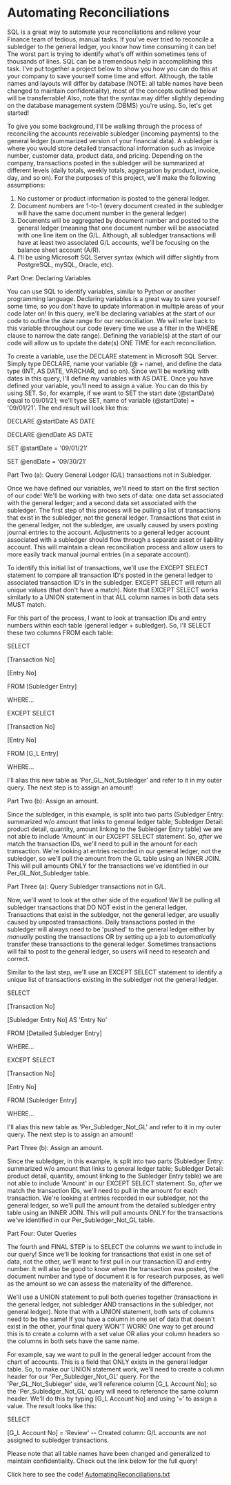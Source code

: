 # Automating Reconciliations
SQL is a great way to automate your reconciliations and relieve your Finance team of tedious, manual tasks. If you've ever tried to reconcile a subledger to the general ledger,
you know how time consuming it can be! The worst part is trying to identify what's off within sometimes tens of thousands of lines.  SQL can be a tremendous help in accomplishing this task.  I've put together a project below to show you how you can do this at your company to save yourself some time and effort.  Although, the table names and layouts will differ by database (NOTE: all table names have been changed to maintain confidentiality), most of the concepts outlined below will be transferrable!  Also, note that the syntax may differ slightly depending on the database management system (DBMS) you're using.  So, let's get started!

To give you some background, I'll be walking through the process of reconciling the accounts receivable subledger (incoming payments) to the general ledger (summarized version of your financial data).  A subledger is where you would store detailed transactional information such as invoice number, customer data, product data, and pricing.  Depending on the company, transactions posted in the subledger will be summarized at different levels (daily totals, weekly totals, aggregation by product, invoice, day, and so on).  For the purposes of this project, we'll make the following assumptions:

1) No customer or product information is posted to the general ledger.
2) Document numbers are 1-to-1 (every document created in the subledger will have the same document number in the general ledger)
3) Documents will be aggregated by document number and posted to the general ledger (meaning that one document number will be associated with one line item on the G/L.  Although, all subledger transactions will have at least two associated G/L accounts, we'll be focusing on the balance sheet account (A/R).
4) I'll be using Microsoft SQL Server syntax (which will differ slightly from PostgreSQL, mySQL, Oracle, etc).

Part One: Declaring Variables

You can use SQL to identify variables, similar to Python or another programming language. Declaring variables is a great way to save yourself some time, so you don't have to update information in multiple areas of your code later on!  In this query, we'll be declaring variables at the start of our code to outline the date range for our reconciliation.  We will refer back to this variable throughout our code (every time we use a filter in the WHERE clause to narrow the date range).  Defining the variable(s) at the start of our code will allow us to update the date(s) ONE TIME for each reconciliation.

To create a variable, use the DECLARE statement in Microsoft SQL Server.  Simply type DECLARE, name your variable (@ + name), and define the data type (INT, AS DATE, VARCHAR, and so on).  Since we'll be working with dates in this query, I'll define my variables with AS DATE.  Once you have defined your variable, you'll need to assign a value.  You can do this by using SET.  So, for example, if we want to SET the start date (@startDate) equal to 09/01/21; we'll type SET, name of variable (@startDate) = '09/01/21'.  The end result will look like this:

DECLARE @startDate AS DATE

DECLARE @endDate AS DATE

SET @startDate = '09/01/21'

SET @endDate = '09/30/21'

Part Two (a): Query General Ledger (G/L) transactions not in Subledger.

Once we have defined our variables, we'll need to start on the first section of our code!  We'll be working with two sets of data: one data set associated with the general ledger; and a second data set associated with the subledger. The first step of this process will be pulling a list of transactions that exist in the subledger, not the general ledger.  Transactions that exist in the general ledger, not the subledger, are usually caused by users posting journal entries to the account.  Adjustments to a general ledger account associated with a subledger should flow through a separate asset or liability account.  This will maintain a clean reconciliation process and allow users to more easily track manual journal entries (in a separate account).

To identify this initial list of transactions, we'll use the EXCEPT SELECT statement to compare all transaction ID's posted in the general ledger to associated transaction ID's in the subledger.  EXCEPT SELECT will return all unique values (that don't have a match). Note that EXCEPT SELECT works similarly to a UNION statement in that ALL column names in both data sets MUST match.

For this part of the process, I want to look at transaction IDs and entry numbers within each table (general ledger + subledger).  So, I'll SELECT these two columns FROM each table:

SELECT

[Transaction No]

[Entry No]

FROM [Subledger Entry]

WHERE...

EXCEPT SELECT

[Transaction No]

[Entry No]

FROM [G_L Entry]

WHERE...

I'll alias this new table as 'Per_GL_Not_Subledger' and refer to it in my outer query. The next step is to assign an amount! 

Part Two (b): Assign an amount.

Since the subledger, in this example, is split into two parts (Subledger Entry: summarized w/o amount that links to general ledger table; Subledger Detail: product detail, quantity, amount linking to the Subledger Entry table) we are not able to include 'Amount' in our EXCEPT SELECT statement.  So, _after_ we match the transaction IDs, we'll need to pull in the amount for each transaction.  We're looking at entries recorded in our general ledger, not the subledger, so we'll pull the amount from the GL table using an INNER JOIN.  This will pull amounts ONLY for the transactions we've identified in our Per_GL_Not_Subledger table.

Part Three (a): Query Subledger transactions not in G/L.

Now, we'll want to look at the other side of the equation!  We'll be pulling all subledger transactions that DO NOT exist in the general ledger.  Transactions that exist in the subledger, not the general ledger, are usually caused by unposted transactions.  Daily transactions posted in the subledger will always need to be 'pushed' to the general ledger either by _manually_ posting the transactions OR by setting up a job to _automatically_ transfer these transactions to the general ledger.  Sometimes transactions will fail to post to the general ledger, so users will need to research and correct.

Similar to the last step, we'll use an EXCEPT SELECT statement to identify a unique list of transactions existing in the subledger not the general ledger.

SELECT

[Transaction No]

[Subledger Entry No] AS 'Entry No'

FROM [Detailed Subledger Entry]

WHERE...

EXCEPT SELECT

[Transaction No]

[Entry No]

FROM [Subledger Entry]

WHERE...

I'll alias this new table as 'Per_Subledger_Not_GL' and refer to it in my outer query. The next step is to assign an amount!  

Part Three (b): Assign an amount.

Since the subledger, in this example, is split into two parts (Subledger Entry: summarized w/o amount that links to general ledger table; Subledger Detail: product detail, quantity, amount linking to the Subledger Entry table) we are not able to include 'Amount' in our EXCEPT SELECT statement.  So, _after_ we match the transaction IDs, we'll need to pull in the amount for each transaction.  We're looking at entries recorded in our subledger, not the general ledger, so we'll pull the amount from the detailed subledger entry table using an INNER JOIN.  This will pull amounts ONLY for the transactions we've identified in our Per_Subledger_Not_GL table.

Part Four: Outer Queries

The fourth and FINAL STEP is to SELECT the columns we want to include in our query!  Since we'll be looking for transactions that exist in one set of data, not the other, we'll want to first pull in our transaction ID and entry number.  It will also be good to know when the transaction was posted, the document number and type of document it is for research purposes, as well as the amount so we can assess the materiality of the difference.  

We'll use a UNION statement to pull both queries together (transactions in the general ledger, not subledger AND transactions in the subledger, not general ledger).  Note that with a UNION statement, both sets of columns need to be the same!  If you have a column in one set of data that doesn't exist in the other, your final query WON'T WORK!  One way to get around this is to create a column with a set value OR alias your column headers so the columns in both sets have the same name.

For example, say we want to pull in the general ledger account from the chart of accounts.  This is a field that ONLY exists in the general ledger table.  So, to make our UNION statement work, we'll need to create a column header for our 'Per_Subledger_Not_GL' query.  For the 'Per_GL_Not_Subleger' side, we'll reference column [G_L Account No]; so the 'Per_Subledger_Not_GL' query will need to reference the same column header.  We'll do this by typing [G_L Account No] and using '=' to assign a value. The result looks like this:

SELECT

[G_L Account No] = 'Review' -- Created column: G/L accounts are not assigned to subledger transactions.

Please note that all table names have been changed and generalized to maintain confidentiality.  Check out the link below for the full query!

Click here to see the code! [AutomatingReconciliations.txt](https://github.com/crystal2108/SQLAccountingProjects/files/7406206/AutomatingReconciliations.txt)


